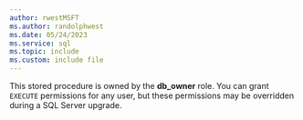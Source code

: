 ```yaml
---
author: rwestMSFT
ms.author: randolphwest
ms.date: 05/24/2023
ms.service: sql
ms.topic: include
ms.custom: include file
---
```

This stored procedure is owned by the **db_owner** role. You can grant `EXECUTE` permissions for any user, but these permissions may be overridden during a SQL Server upgrade.

